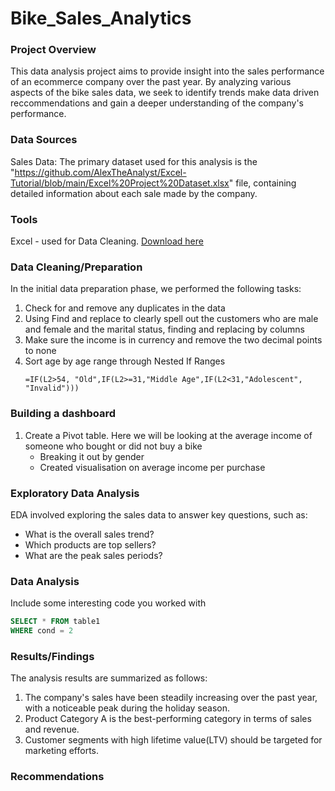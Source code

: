 # Bike_Sales_Analytics

### Project Overview

This data analysis project aims to provide insight into the sales performance of an ecommerce company over the past year. By analyzing various aspects of the bike sales data, we seek to identify trends make data driven reccommendations and gain a deeper understanding of the company's performance. 

### Data Sources
Sales Data: The primary dataset used for this analysis is the "https://github.com/AlexTheAnalyst/Excel-Tutorial/blob/main/Excel%20Project%20Dataset.xlsx" file, containing detailed information about each sale made by the company.

### Tools

Excel - used for Data Cleaning. [Download here](https://microsoft.com)
  
### Data Cleaning/Preparation

In the initial data preparation phase, we performed the following tasks:
1. Check for and remove any duplicates in the data
2. Using Find and replace to clearly spell out the customers who are male and female and the marital status, finding and replacing  by columns
3. Make sure the income is in currency and remove the two decimal points to none
4. Sort age by age range through Nested If Ranges
   ```Conditional Formatting
   =IF(L2>54, "Old",IF(L2>=31,"Middle Age",IF(L2<31,"Adolescent", "Invalid")))
   ```
### Building a dashboard
1. Create a Pivot table.
   Here we will be looking at the average income of someone who bought or did not buy a bike
   - Breaking it out by gender
   - Created visualisation on average income per purchase


### Exploratory Data Analysis
EDA involved exploring the sales data to answer key questions, such as:
- What is the overall sales trend?
- Which products are top sellers?
- What are the peak sales periods?

### Data Analysis

Include some interesting code you worked with

```sql
SELECT * FROM table1
WHERE cond = 2
```

### Results/Findings

The analysis results are summarized as follows:
1. The company's sales have been steadily increasing over the past year, with a noticeable peak during the holiday season.
2. Product Category A is the best-performing category in terms of sales and revenue.
3. Customer segments with high lifetime value(LTV) should be targeted for marketing efforts.

### Recommendations
